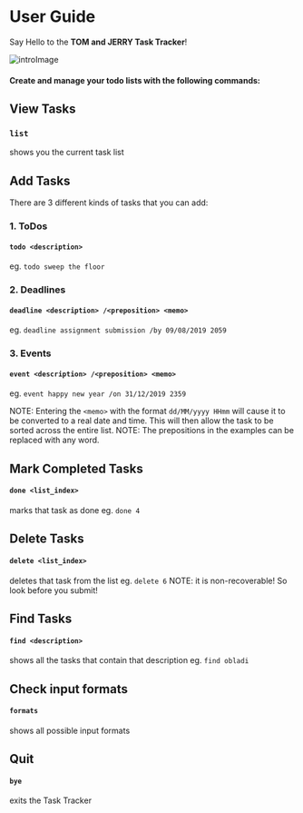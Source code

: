 # User Guide

Say Hello to the **TOM and JERRY Task Tracker**!

![introImage](https://github.com/shiyao821/duke/blob/master/docs/Ui.PNG)

#### Create and manage your todo lists with the following commands:

## View Tasks
### `list` 
shows you the current task list


## Add Tasks
There are 3 different kinds of tasks that you can add: 
### 1. ToDos
#### `todo <description>`
eg. `todo sweep the floor`
### 2. Deadlines
#### `deadline <description> /<preposition> <memo>`
eg. `deadline assignment submission /by 09/08/2019 2059`
### 3. Events
#### `event <description> /<preposition> <memo>`
eg. `event happy new year /on 31/12/2019 2359`

NOTE: Entering the `<memo>` with the format `dd/MM/yyyy HHmm` will cause it to be converted to a real date and time. 
This will then allow the task to be sorted across the entire list. 
NOTE: The prepositions in the examples can be replaced with any word. 


## Mark Completed Tasks
#### `done <list_index>`
marks that task as done
eg. `done 4` 


## Delete Tasks
#### `delete <list_index>`
deletes that task from the list
eg. `delete 6`
NOTE: it is non-recoverable! So look before you submit!


## Find Tasks
#### `find <description>`
shows all the tasks that contain that description
eg. `find obladi`


## Check input formats
#### `formats`
shows all possible input formats


## Quit
#### `bye`
exits the Task Tracker